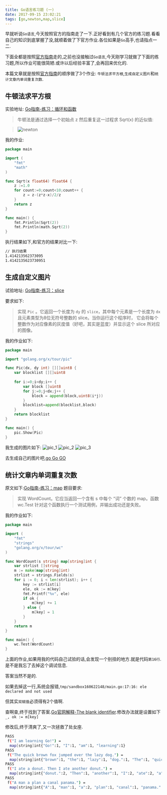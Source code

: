```yaml
---
title: Go语言练习题 (一)
date: 2017-09-15 23:02:21
tags: [go,newton,map,slice]
---
```


早就听说`Go语言`,今天按照官方的指南走了一下.正好看到有几个官方的练习题.看看自己的知识到底掌握了没,就顺着做了下官方作业.各位如果是`Go`高手,也请指点一二.

下面全都是按照[官方指南](https://tour.go-zh.org/list)走的,之前也没接触过`Go语言`,今天刚学习就做了下面的练习题,所以作业可能很简陋.或许以后经验丰富了,会再回来优化的.

本篇文章就是按照[官方指南](https://tour.go-zh.org/list)的顺序做了3个作业: `牛顿法求平方根`,`生成自定义图片`和`统计文章内单词重复次数`.

<!--more-->


## 牛顿法求平方根

实验地址: [Go指南-练习：循环和函数](https://tour.go-zh.org/flowcontrol/8)

>牛顿法是通过选择一个初始点 z 然后重复这一过程求 Sqrt(x) 的近似值:

>![newton](http://ou1djxzjh.bkt.clouddn.com/blog/image/newton.png-s)

我的作业:

```go
package main

import (
	"fmt"
	"math"
)

func Sqrt(x float64) float64 {
	z :=1.0
	for count:=0;count<10;count++ {
		z = z-(z*z-x)/2/z
	}
	return z
}

func main() {
	fmt.Println(Sqrt(2))
	fmt.Println(math.Sqrt(2))
}
```

执行结果如下,和官方的结果对比一下:

```sh
// 执行结果
1.414213562373095
1.4142135623730951
```

## 生成自定义图片

试验地址: [Go指南-练习：slice](https://tour.go-zh.org/moretypes/15)

要求如下:
> 实现 `Pic` 。它返回一个长度为 `dy` 的 `slice`，其中每个元素是一个长度为 `dx` 且元素类型为8位无符号整数的 slice。当你运行这个程序时， 它会将每个整数作为对应像素的灰度值（好吧，其实是蓝度）并显示这个 slice 所对应的图像。


我的作业如下:

```go
package main

import "golang.org/x/tour/pic"

func Pic(dx, dy int) [][]uint8 {
	var blocklist [][]uint8
	
	for i:=0;i<dy;i++ {
		var block []uint8
		for j:=0;j<dx;j++ {
			block = append(block,uint8(i*j))
		}
		blocklist=append(blocklist,block)
	}
	return blocklist
}

func main() {
	pic.Show(Pic)
}
```

我生成的图片如下:
![pic_1](http://ou1djxzjh.bkt.clouddn.com/blog/image/go_pic_slice.png-s)  ![pic_2](http://ou1djxzjh.bkt.clouddn.com/blog/image/go_pic_slice_2.png-s)  ![pic_3](http://ou1djxzjh.bkt.clouddn.com/blog/image/go_pic_slice_3.png-s)

去生成自己的图片吧,[go Go GO](https://tour.go-zh.org/moretypes/15)


## 统计文章内单词重复次数



原文如下:[Go指南-练习：map](https://tour.go-zh.org/moretypes/20)
题目要求:
>实现 WordCount。它应当返回一个含有 s 中每个 “词” 个数的 map。函数 wc.Test 针对这个函数执行一个测试用例，并输出成功还是失败。

我的作业如下:

```go
package main

import (
	"fmt"
	"strings"
	"golang.org/x/tour/wc"
)

func WordCount(s string) map[string]int {
	var strlist []string
	m := make(map[string]int)
	strlist = strings.Fields(s)
	for i := 0; i < len(strlist); i++ {
		key := strlist[i]
		ele, ok := m[key]
		fmt.Printf("%v", ele)
		if ok {
			m[key] += 1
		} else {
			m[key] = 1
		}
	}
	return m
}

func main() {
	wc.Test(WordCount)	
}
```

上面的作业,如果用我的代码自己试验的话,会发现一个别扭的地方.就是代码`第16行`.是不是我忘了去掉这个调试信息.

答案当然不是的.

如果去掉这一行,系统会报错,`tmp/sandbox160622148/main.go:17:16: ele declared and not used`

但其实`双赋值`必须得有2个值啊.

查啊查,终于找到了答案.[Go官网解释-The blank identifier](https://golang.org/doc/effective_go.html#blank).修改办法就是设置如下 `_, ok := m[key]`

修改后,终于清爽了,又一次拯救了处女座.

```sh
PASS
 f("I am learning Go!") = 
  map[string]int{"Go!":1, "I":1, "am":1, "learning":1}
PASS
 f("The quick brown fox jumped over the lazy dog.") = 
  map[string]int{"brown":1, "the":1, "lazy":1, "dog.":1, "The":1, "quick":1, "over":1, "fox":1, "jumped":1}
PASS
 f("I ate a donut. Then I ate another donut.") = 
  map[string]int{"donut.":2, "Then":1, "another":1, "I":2, "ate":2, "a":1}
PASS
 f("A man a plan a canal panama.") = 
  map[string]int{"A":1, "man":1, "a":2, "plan":1, "canal":1, "panama.":1}
```
